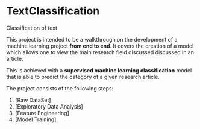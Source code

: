 # TextClassification
Classification of text 

This project is intended to be a walkthrough on the development of a machine learning project **from end to end**. It covers the creation of a model which allows one to view the main research field discussed discussed in an article.

This is achieved with a **supervised machine learning classification** model that is able to predict the category of a given research article.

The project consists of the following steps:
1. [Raw DataSet]
1. [Exploratory Data Analysis]
2. [Feature Engineering]
3. [Model Training]

